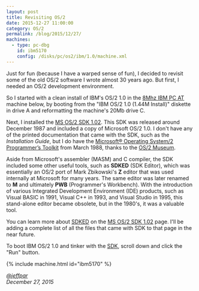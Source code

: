 ```yaml
---
layout: post
title: Revisiting OS/2
date: 2015-12-27 11:00:00
category: OS/2
permalink: /blog/2015/12/27/
machines:
  - type: pc-dbg
    id: ibm5170
    config: /disks/pc/os2/ibm/1.0/machine.xml
---
```


Just for fun (because I have a warped sense of fun), I decided to revisit some of the old OS/2 software I wrote
almost 30 years ago.  But first, I needed an OS/2 development environment.

So I started with a clean install of IBM's OS/2 1.0 in the [8Mhz IBM PC AT](/disks/pc/os2/ibm/1.0/) machine
below, by booting from the "IBM OS/2 1.0 (1.44M Install)" diskette in drive A and reformatting the machine's 20Mb
drive C.

Next, I installed the [MS OS/2 SDK 1.02](/disks/pc/tools/microsoft/os2/sdk/1.02/).  This SDK was released around
December 1987 and included a copy of Microsoft OS/2 1.0.  I don't have any of the printed documentation that came
with the SDK, such as the *Installation Guide*, but I do have the [Microsoft® Operating System/2 Programmer’s Toolkit](/docs/os2/microsoft/ptk/1.0/)
from March 1988, thanks to the [OS/2 Museum](http://www.os2museum.com/).

Aside from Microsoft's assembler (MASM) and C compiler, the SDK included some other useful tools, such as **SDKED**
(SDK Editor), which was essentially an OS/2 port of Mark Zbikowski's **Z** editor that was used internally at
Microsoft for many years.  The same editor was later renamed to **M** and ultimately **PWB** (Programmer's Workbench).
With the introduction of various Integrated Development Environment (IDE) products, such as Visual BASIC in 1991,
Visual C++ in 1993, and Visual Studio in 1995, this stand-alone editor became obsolete, but in the 1980's, it was a
valuable tool.

You can learn more about [SDKED](/disks/pc/tools/microsoft/os2/sdk/1.02/#using-sdked) on the
[MS OS/2 SDK 1.02](/disks/pc/tools/microsoft/os2/sdk/1.02/) page.  I'll be adding a complete list of all the files
that came with SDK to that page in the near future.

To boot IBM OS/2 1.0 and tinker with the [SDK](/disks/pc/tools/microsoft/os2/sdk/1.02/), scroll down and
click the "Run" button.

{% include machine.html id="ibm5170" %}

*[@jeffpar](http://twitter.com/jeffpar)*  
*December 27, 2015*
